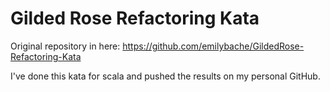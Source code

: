 # Gilded Rose Refactoring Kata

Original repository in here: https://github.com/emilybache/GildedRose-Refactoring-Kata

I've done this kata for scala and pushed the results on my personal GitHub.
